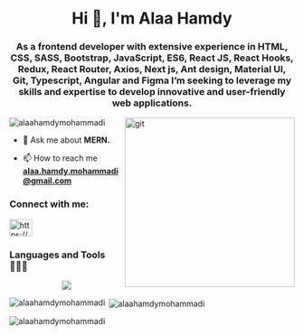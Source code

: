 <h1 align="center">Hi 👋, I'm Alaa Hamdy</h1>
<h3 align="center">As a frontend developer with extensive experience in HTML, CSS, SASS, Bootstrap, JavaScript, ES6, React JS, React Hooks, Redux, React Router, Axios, Next js, Ant design, Material UI, Git, Typescript, Angular and Figma I’m seeking to leverage my skills and expertise to develop innovative and user-friendly web applications.</h3>

<img align="right" alt="git" width="300" src="https://cdn.dribbble.com/users/107759/screenshots/3742849/new-products-every-day.gif" />

<p align="left"> <img src="https://komarev.com/ghpvc/?username=alaahamdymohammadi&label=Profile%20views&color=0e75b6&style=flat" alt="alaahamdymohammadi" /> </p>

- 💬 Ask me about **MERN.**

- 📫 How to reach me **alaa.hamdy.mohammadi@gmail.com**

<h3 align="left">Connect with me:</h3>
<p align="left">
<a href="https://linkedin.com/in/https://www.linkedin.com/in/alaahamdy25/" target="blank"><img align="center" src="https://raw.githubusercontent.com/rahuldkjain/github-profile-readme-generator/master/src/images/icons/Social/linked-in-alt.svg" alt="https://www.linkedin.com/in/alaahamdy25/" height="30" width="40" /></a>
</p>

<h3 align="left">Languages and Tools👨🏻‍💻</h3>
<p align="center">
  <a href="https://skillicons.dev">
    <img src="https://skillicons.dev/icons?i=html,css,bootstrap,js,ts,react,redux,nextjs,tailwind,materialui,figma,cpp,express,git,github,java,mongodb,mysql,nodejs,postman,vscode&perline=11" />
  </a>
</p>

<p><img align="left" src="https://github-readme-stats.vercel.app/api/top-langs?username=alaahamdymohammadi&show_icons=true&locale=en&layout=compact" alt="alaahamdymohammadi" /></p>

<p>&nbsp;<img align="center" src="https://github-readme-stats.vercel.app/api?username=alaahamdymohammadi&show_icons=true&locale=en" alt="alaahamdymohammadi" /></p>

<p><img align="center" src="https://github-readme-streak-stats.herokuapp.com/?user=alaahamdymohammadi&" alt="alaahamdymohammadi" /></p>
